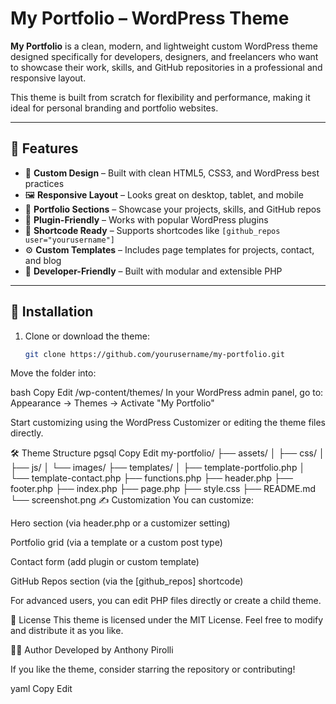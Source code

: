 # My Portfolio – WordPress Theme

**My Portfolio** is a clean, modern, and lightweight custom WordPress theme designed specifically for developers, designers, and freelancers who want to showcase their work, skills, and GitHub repositories in a professional and responsive layout.

This theme is built from scratch for flexibility and performance, making it ideal for personal branding and portfolio websites.

---

## 🎯 Features

- 🎨 **Custom Design** – Built with clean HTML5, CSS3, and WordPress best practices
- 🖼️ **Responsive Layout** – Looks great on desktop, tablet, and mobile
- 💼 **Portfolio Sections** – Showcase your projects, skills, and GitHub repos
- 🔌 **Plugin-Friendly** – Works with popular WordPress plugins
- 📜 **Shortcode Ready** – Supports shortcodes like `[github_repos user="yourusername"]`
- ⚙️ **Custom Templates** – Includes page templates for projects, contact, and blog
- 🧱 **Developer-Friendly** – Built with modular and extensible PHP

---

## 🧩 Installation

1. Clone or download the theme:
   ```bash
   git clone https://github.com/yourusername/my-portfolio.git
Move the folder into:

bash
Copy
Edit
/wp-content/themes/
In your WordPress admin panel, go to:
Appearance → Themes → Activate "My Portfolio"

Start customizing using the WordPress Customizer or editing the theme files directly.

🛠️ Theme Structure
pgsql
Copy
Edit
my-portfolio/
├── assets/
│   ├── css/
│   ├── js/
│   └── images/
├── templates/
│   ├── template-portfolio.php
│   └── template-contact.php
├── functions.php
├── header.php
├── footer.php
├── index.php
├── page.php
├── style.css
├── README.md
└── screenshot.png
✍️ Customization
You can customize:

Hero section (via header.php or a customizer setting)

Portfolio grid (via a template or a custom post type)

Contact form (add plugin or custom template)

GitHub Repos section (via the [github_repos] shortcode)

For advanced users, you can edit PHP files directly or create a child theme.

🔐 License
This theme is licensed under the MIT License.
Feel free to modify and distribute it as you like.

👨‍💻 Author
Developed by Anthony Pirolli

If you like the theme, consider starring the repository or contributing!

yaml
Copy
Edit

